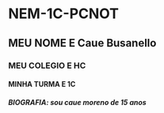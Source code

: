 # NEM-1C-PCNOT
## MEU NOME E Caue Busanello
### MEU COLEGIO E HC
#### MINHA TURMA E 1C
##### BIOGRAFIA: sou caue moreno de 15 anos 
